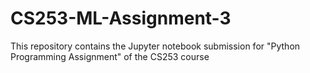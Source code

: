 # CS253-ML-Assignment-3
This repository contains the Jupyter notebook submission for "Python Programming Assignment" of the CS253 course
